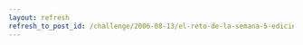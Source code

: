 ```yaml
---
layout: refresh
refresh_to_post_id: /challenge/2006-08-13/el-reto-de-la-semana-5-edicin.html
---
```

